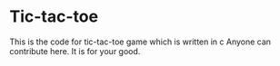 # Tic-tac-toe
This is the code for tic-tac-toe game which is written in c
Anyone can contribute here.
It is for your good.
